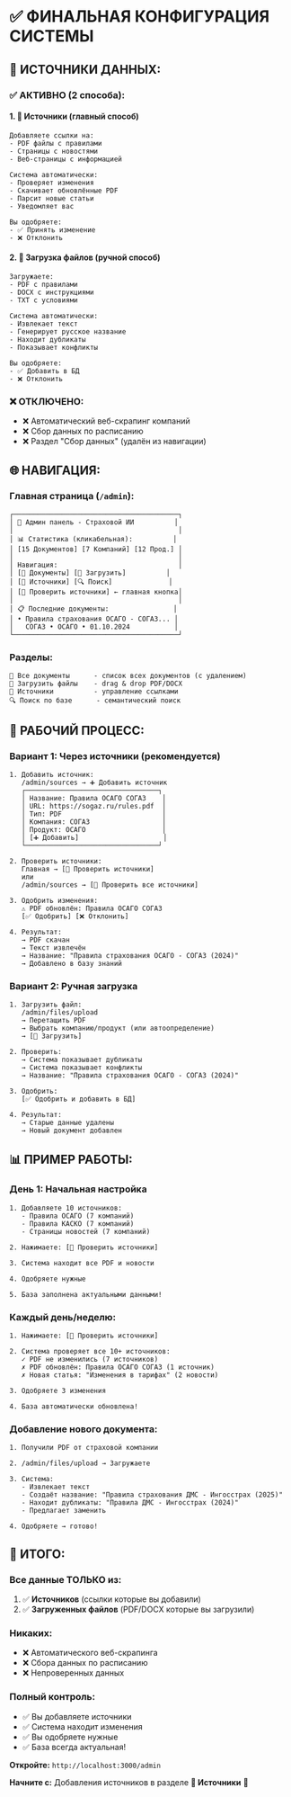 # ✅ ФИНАЛЬНАЯ КОНФИГУРАЦИЯ СИСТЕМЫ

## 🎯 ИСТОЧНИКИ ДАННЫХ:

### ✅ АКТИВНО (2 способа):

#### 1. **🔗 Источники** (главный способ)
```
Добавляете ссылки на:
- PDF файлы с правилами
- Страницы с новостями  
- Веб-страницы с информацией

Система автоматически:
- Проверяет изменения
- Скачивает обновлённые PDF
- Парсит новые статьи
- Уведомляет вас

Вы одобряете:
- ✅ Принять изменение
- ❌ Отклонить
```

#### 2. **📁 Загрузка файлов** (ручной способ)
```
Загружаете:
- PDF с правилами
- DOCX с инструкциями
- TXT с условиями

Система автоматически:
- Извлекает текст
- Генерирует русское название
- Находит дубликаты
- Показывает конфликты

Вы одобряете:
- ✅ Добавить в БД
- ❌ Отклонить
```

### ❌ ОТКЛЮЧЕНО:

- ❌ Автоматический веб-скрапинг компаний
- ❌ Сбор данных по расписанию
- ❌ Раздел "Сбор данных" (удалён из навигации)

## 🌐 НАВИГАЦИЯ:

### Главная страница (`/admin`):
```
┌─────────────────────────────────────────┐
│ 🏢 Админ панель - Страховой ИИ          │
│                                         │
│ 📊 Статистика (кликабельная):          │
│ [15 Документов] [7 Компаний] [12 Прод.] │
│                                         │
│ Навигация:                              │
│ [📄 Документы] [📁 Загрузить]          │
│ [🔗 Источники] [🔍 Поиск]              │
│ [🔄 Проверить источники] ← главная кнопка│
│                                         │
│ 📋 Последние документы:                │
│ • Правила страхования ОСАГО - СОГАЗ... │
│   СОГАЗ • ОСАГО • 01.10.2024           │
└─────────────────────────────────────────┘
```

### Разделы:
```
📄 Все документы      - список всех документов (с удалением)
📁 Загрузить файлы    - drag & drop PDF/DOCX
🔗 Источники          - управление ссылками
🔍 Поиск по базе      - семантический поиск
```

## 🔄 РАБОЧИЙ ПРОЦЕСС:

### Вариант 1: Через источники (рекомендуется)

```
1. Добавить источник:
   /admin/sources → ➕ Добавить источник
   ┌─────────────────────────────────┐
   │ Название: Правила ОСАГО СОГАЗ    │
   │ URL: https://sogaz.ru/rules.pdf  │
   │ Тип: PDF                         │
   │ Компания: СОГАЗ                  │
   │ Продукт: ОСАГО                   │
   │ [➕ Добавить]                     │
   └─────────────────────────────────┘

2. Проверить источники:
   Главная → [🔄 Проверить источники]
   или
   /admin/sources → [🔄 Проверить все источники]

3. Одобрить изменения:
   ⚠️ PDF обновлён: Правила ОСАГО СОГАЗ
   [✅ Одобрить] [❌ Отклонить]

4. Результат:
   → PDF скачан
   → Текст извлечён
   → Название: "Правила страхования ОСАГО - СОГАЗ (2024)"
   → Добавлено в базу знаний
```

### Вариант 2: Ручная загрузка

```
1. Загрузить файл:
   /admin/files/upload
   → Перетащить PDF
   → Выбрать компанию/продукт (или автоопределение)
   → [🚀 Загрузить]

2. Проверить:
   → Система показывает дубликаты
   → Система показывает конфликты
   → Название: "Правила страхования ОСАГО - СОГАЗ (2024)"

3. Одобрить:
   [✅ Одобрить и добавить в БД]

4. Результат:
   → Старые данные удалены
   → Новый документ добавлен
```

## 📊 ПРИМЕР РАБОТЫ:

### День 1: Начальная настройка
```
1. Добавляете 10 источников:
   - Правила ОСАГО (7 компаний)
   - Правила КАСКО (7 компаний)
   - Страницы новостей (7 компаний)

2. Нажимаете: [🔄 Проверить источники]

3. Система находит все PDF и новости

4. Одобряете нужные

5. База заполнена актуальными данными!
```

### Каждый день/неделю:
```
1. Нажимаете: [🔄 Проверить источники]

2. Система проверяет все 10+ источников:
   ✓ PDF не изменились (7 источников)
   ✗ PDF обновлён: Правила ОСАГО СОГАЗ (1 источник)
   ✗ Новая статья: "Изменения в тарифах" (2 новости)

3. Одобряете 3 изменения

4. База автоматически обновлена!
```

### Добавление нового документа:
```
1. Получили PDF от страховой компании

2. /admin/files/upload → Загружаете

3. Система:
   - Извлекает текст
   - Создаёт название: "Правила страхования ДМС - Ингосстрах (2025)"
   - Находит дубликаты: "Правила ДМС - Ингосстрах (2024)"
   - Предлагает заменить

4. Одобряете → готово!
```

## 🎉 ИТОГО:

### Все данные ТОЛЬКО из:
1. ✅ **Источников** (ссылки которые вы добавили)
2. ✅ **Загруженных файлов** (PDF/DOCX которые вы загрузили)

### Никаких:
- ❌ Автоматического веб-скрапинга
- ❌ Сбора данных по расписанию
- ❌ Непроверенных данных

### Полный контроль:
- ✅ Вы добавляете источники
- ✅ Система находит изменения
- ✅ Вы одобряете нужные
- ✅ База всегда актуальная!

**Откройте:** `http://localhost:3000/admin`

**Начните с:** Добавления источников в разделе **🔗 Источники** 🚀

